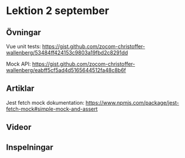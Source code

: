 # Lektion 2 september

## Övningar

Vue unit tests: https://gist.github.com/zocom-christoffer-wallenberg/53484ff424153c9803a19fbd2c8291dd

Mock API: https://gist.github.com/zocom-christoffer-wallenberg/eabff5cf5ad4d5165644512fa48c8b6f 

## Artiklar

Jest fetch mock dokumentation: https://www.npmjs.com/package/jest-fetch-mock#simple-mock-and-assert

## Videor

## Inspelningar